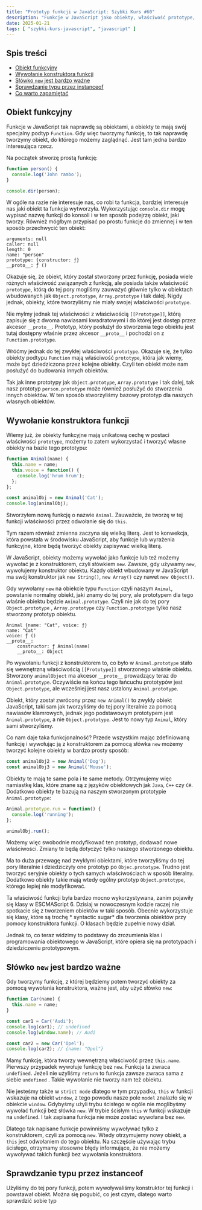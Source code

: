 ```yaml
---
title: "Prototyp funkcji w JavaScript: Szybki Kurs #60"
description: "Funkcje w JavaScript jako obiekty, właściwość prototype, wywoływanie konstruktora funkcji, słówko new i sprawdzanie typu przez instanceof."
date: 2025-01-21
tags: [ "szybki-kurs-javascript", "javascript" ]
---
```


## Spis treści
* [Obiekt funkcyjny](#obiekt-funkcyjny)
* [Wywołanie konstruktora funkcji](#wywolanie-konstruktora-funkcji)
* [Słówko `new` jest bardzo ważne](#slowko-new-jest-bardzo-wazne)
* [Sprawdzanie typu przez instanceof](#sprawdzanie-typu-przez-instanceof)
* [Co warto zapamiętać](#co-warto-zapamietac)

## <span id="obiekt-funkcyjny">Obiekt funkcyjny</span>

Funkcje w JavaScript tak naprawdę są obiektami, a obiekty te mają swój specjalny podtyp `Function`. Gdy więc tworzymy funkcję, to tak naprawdę tworzymy obiekt, do którego możemy zaglądnąć. Jest tam jedna bardzo interesująca rzecz.

Na początek stworzę prostą funkcję:

```js
function person() {
  console.log('John rambo');
}

console.dir(person);
```

W ogóle na razie nie interesuje nas, co robi ta funkcja, bardziej interesuje nas jaki obiekt ta funkcja wytworzyła. Wykorzystując `console.dir` mogę wypisać nazwę funkcji do konsoli i w ten sposób podejrzę obiekt, jaki tworzy. Również mógłbym przypisać po prostu funkcje do zmiennej i w ten sposób
przechwycić ten obiekt:

```text
arguments: null
caller: null
length: 0
name: "person"
prototype: {constructor: ƒ}
__proto__: ƒ ()
```

Okazuje się, że obiekt, który został stworzony przez funkcję, posiada wiele różnych właściwość związanych z funkcją, ale posiada także właściwość `prototype`, którą do tej pory mogliśmy zauważyć głównie tylko w obiektach wbudowanych jak `Object.prototype`, `Array.prototype` i tak dalej. Nigdy
jednak, obiekty, które tworzyliśmy nie miały swojej właściwości `prototype`.

Nie mylmy jednak tej właściwości z właściwością `[[Prototype]]`, którą zapisuje się z dwoma nawiasami kwadratowymi i do której jest dostęp przez akcesor `__proto__`. Prototyp, który posłużył do stworzenia tego obiektu jest tutaj dostępny właśnie przez akcesor `__proto__` i pochodzi on
z `Function.prototype`.

Wróćmy jednak do tej zwykłej właściwości `prototype`. Okazuje się, że tylko obiekty podtypu `Function` mają właściwość `prototype`, która jak wiemy, może być dziedziczona przez kolejne obiekty. Czyli ten obiekt może nam posłużyć do budowania innych obiektów.

Tak jak inne prototypy jak `Object.prototype`, `Array.prototype` i tak dalej, tak nasz prototyp `person.prototype` może również posłużyć do stworzenia innych obiektów. W ten sposób stworzyliśmy bazowy prototyp dla naszych własnych obiektów.

## <span id="wywolanie-konstruktora-funkcji">Wywołanie konstruktora funkcji</span>

Wiemy już, że obiekty funkcyjne mają unikatową cechę w postaci właściwości `prototype`, możemy to zatem wykorzystać i tworzyć własne obiekty na bazie tego prototypu:

```js
function Animal(name) {
  this.name = name;
  this.voice = function() {
    console.log('hrum hrum');
  };
};

const animalObj = new Animal('Cat');
console.log(animalObj);
```

Stworzyłem nową funkcję o nazwie `Animal`. Zauważcie, że tworzę w tej funkcji właściwości przez odwołanie się do `this`.

Tym razem również zmienna zaczyna się wielką literą. Jest to konwekcja, która powstała w środowisku JavaScript, aby funkcje lub wyrażenia funkcyjne, które będą tworzyć obiekty zapisywać wielką literą.

W JavaScript, obiekty możemy wywołać jako funkcje lub też możemy wywołać je z konstruktorem, czyli słówkiem `new`. Zawsze, gdy używamy `new`, wywołujemy konstruktor obiektu. Każdy obiekt wbudowany w JavaScript ma swój konstruktor jak `new String()`, `new Array()` czy nawet `new Object()`.

Gdy wywołamy `new` na obiekcie typu `Function` czyli naszym `Animal`, powstanie normalny obiekt, jaki znamy do tej pory, ale prototypem dla tego właśnie obiektu będzie `Animal.prototype`. Czyli nie jak do tej pory `Object.prototype`
, `Array.prototype` czy `Function.prototype` tylko nasz stworzony prototyp obiektu.

```text
Animal {name: "Cat", voice: ƒ}
name: "Cat"
voice: ƒ ()
__proto__:
	constructor: ƒ Animal(name)
	__proto__: Object
```

Po wywołaniu funkcji z konstruktorem to, co było w `Animal.prototype` stało się wewnętrzną właściwością `[[Prototype]]`
stworzonego właśnie obiektu. Stworzony `animalObject` ma akcesor `__proto__` prowadzący teraz do `Animal.prototype`. Oczywiście na końcu tego łańcuchu prototypów jest `Object.prototype`, ale wcześniej jest nasz ustalony `Animal.prototype`.

Obiekt, który został zwrócony przez `new Animal()` to zwykły obiekt JavaScript, taki sam jak tworzyliśmy do tej pory literalnie za pomocą nawiasów klamrowych, jednak jego podstawowym prototypem jest `Animal.prototype`, a nie `Object.prototype`. Jest to nowy typ `Animal`, który sami stworzyliśmy.

Co nam daje taka funkcjonalność? Przede wszystkim mając zdefiniowaną funkcję i wywołując ją z konstruktorem za pomocą słówka `new` możemy tworzyć kolejne obiekty w bardzo prosty sposób:

```js
const animalObj2 = new Animal('Dog');
const animalObj3 = new Animal('Mouse');
```

Obiekty te mają te same pola i te same metody. Otrzymujemy więc namiastkę klas, które znane są z języków obiektowych jak `Java`, `C++` czy `C#`. Dodatkowo obiekty te bazują na naszym stworzonym prototypie `Animal.prototype`:

```js
Animal.prototype.run = function() {
  console.log('running');
};

animalObj.run();
```

Możemy więc swobodnie modyfikować ten prototyp, dodawać nowe właściwości. Zmiany te będą dotyczyć tylko naszego stworzonego obiektu.

Ma to duża przewagę nad zwykłymi obiektami, które tworzyliśmy do tej pory literalnie i dziedziczyły one prototyp po `Objec.prototype`. Trudno jest tworzyć seryjnie obiekty o tych samych właściwościach w sposób literalny. Dodatkowo obiekty takie mają wtedy ogólny prototyp `Object.prototype`, którego
lepiej nie modyfikować.

Ta właściwość funkcji była bardzo mocno wykorzystywana, zanim pojawiły się klasy w ESCMAScript 6. Dzisiaj w nowoczesnym kodzie raczej nie spotkacie się z tworzeniem obiektów w taki sposób. Obecnie wykorzystuje się klasy, które są trochę *
syntactic sugar* dla tworzenia obiektów przy pomocy konstruktora funkcji. O klasach będzie zupełnie nowy dział.

Jednak to, co teraz widzimy to podstawy do zrozumienia klas i programowania obiektowego w JavaScript, które opiera się na prototypach i dziedziczeniu prototypowym.

## <span id="slowko-new-jest-bardzo-wazne">Słówko `new` jest bardzo ważne</span>

Gdy tworzymy funkcję, z której będziemy potem tworzyć obiekty za pomocą wywołania konstruktora, ważne jest, aby użyć słówko `new`:

```js
function Car(name) {
  this.name = name;
}

const car1 = Car('Audi');
console.log(car1); // undefined
console.log(window.name); // Audi

const car2 = new Car('Opel');
console.log(car2); // {name: "Opel"}
```

Mamy funkcję, która tworzy wewnętrzną właściwość przez `this.name`. Pierwszy przypadek wywołuje funkcję bez `new`. Funkcja ta zwraca `undefined`. Jeżeli nie użyliśmy `return` to funkcja zawsze zwraca sama z siebie `undefined` . Takie wywołanie nie tworzy nam też obiektu.

Nie jesteśmy także w `strict mode` dlatego w tym przypadku, `this` w funkcji wskazuje na obiekt `window`, z tego powodu nasze pole `model` znalazło się w obiekcie `window`. Gdybyśmy użyli trybu ścisłego w ogóle nie moglibyśmy wywołać funkcji bez słówka `new`. W trybie ścisłym `this` w funkcji
wskazuje na `undefined`. I tak zapisana funkcja nie może zostać wywołana bez `new`.

Dlatego tak napisane funkcje powinniśmy wywoływać tylko z konstruktorem, czyli za pomocą `new`. Wtedy otrzymujemy nowy obiekt, a `this` jest odwołaniem do tego obiektu. Na szczęście używając trybu ścisłego, otrzymamy stosowne błędy informujące, że nie możemy wywoływać takich funkcji bez wywołania
konstruktora.

## <span id="sprawdzanie-typu-przez-instanceof">Sprawdzanie typu przez instanceof</span>

Użyliśmy do tej pory funkcji, potem wywoływaliśmy konstruktor tej funkcji i powstawał obiekt. Można się pogubić, co jest czym, dlatego warto sprawdzić sobie typ
